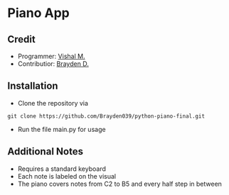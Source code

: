 # Piano App

## Credit
* Programmer: [Vishal M.](https://github.com/VishalMehta06/)
* Contributior: [Brayden D.](https://github.com/Brayden039)

## Installation
* Clone the repository via
```
git clone https://github.com/Brayden039/python-piano-final.git
```
* Run the file main.py for usage

## Additional Notes
* Requires a standard keyboard
* Each note is labeled on the visual
* The piano covers notes from C2 to B5 and every half step in between
